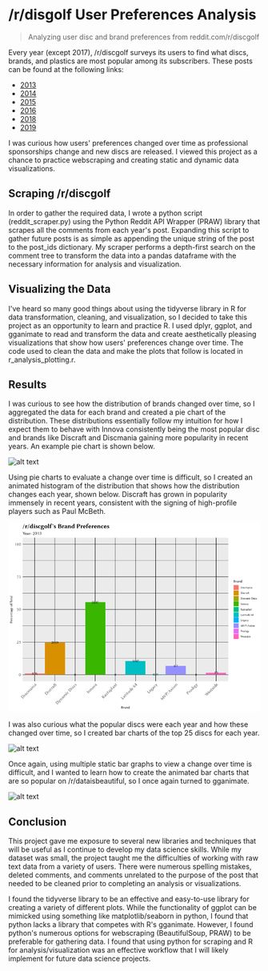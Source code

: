 # /r/disgolf User Preferences Analysis
> Analyzing user disc and brand preferences from reddit.com/r/discgolf

Every year (except 2017), /r/discgolf surveys its users to find what discs, brands, and
plastics are most popular among its subscribers. These posts can be found at
the following links:
* [2013](reddit.com/r/discgolf/comments/13wixp)
* [2014](reddit.com/r/discgolf/comments/2fc0a9)
* [2015](reddit.com/r/discgolf/comments/3hwlt4)
* [2016](reddit.com/r/discgolf/comments/581an5)
* [2018](reddit.com/r/discgolf/comments/9bpmke)
* [2019](reddit.com/r/discgolf/comments/d9kcvu)

I was curious how users' preferences changed over time as professional
sponsorships change and new discs are released. I viewed this project as a
chance to practice webscraping and creating static and dynamic data
visualizations.

## Scraping /r/discgolf
In order to gather the required data, I wrote a python script
(reddit_scraper.py) using the Python Reddit API Wrapper (PRAW) library that
scrapes all the comments from each year's post. Expanding this script to gather
future posts is as simple as appending the unique string of the post to the
post_ids dictionary. My scraper performs a depth-first search on the comment
tree to transform the data into a pandas dataframe with the necessary
information for analysis and visualization.

## Visualizing the Data
I've heard so many good things about using the tidyverse library in R for data transformation, cleaning,
and visualization, so I decided to take this project as an opportunity to learn
and practice R. I used dplyr, ggplot, and gganimate to read and transform the
data and create aesthetically pleasing visualizations that show how users'
preferences change over time. The code used to clean the data and make the
plots that follow is located in r_analysis_plotting.r.

## Results
I was curious to see how the distribution of brands changed over time, so I
aggregated the data for each brand and created a pie chart of the distribution.
These distributions essentially follow my intuition for how I expect them to
behave with Innova consistently being the most popular disc and brands like
Discraft and Discmania gaining more popularity in recent years. An example pie
chart is shown below.

![alt text](https://github.com/tewidis/Reddit-Analytics/blob/master/plots/2019-brand-distribution.png
"2019 Pie Chart")

Using pie charts to evaluate a change over time is difficult, so I created an
animated histogram of the distribution that shows how the distribution changes
each year, shown below. Discraft has grown in popularity immensely in recent
years, consistent with the signing of high-profile players such as Paul McBeth.

![alt text](https://github.com/tewidis/Reddit-Analytics/blob/master/plots/brands.gif
"Animated Histogram")

I was also curious what the popular discs were each year and how
these changed over time, so I created bar charts of the top 25 discs for each
year.

![alt text]([https://github.com/tewidis/Reddit-Analytics/blob/master/plots/2019_disc_bar_graph.png
"2019 Top 25 Discs")

Once again, using multiple static bar graphs to view a change over time is
difficult, and I wanted to learn how to create the animated bar charts that are
so popular on /r/dataisbeautiful, so I once again turned to gganimate.

![alt text](https://github.com/tewidis/Reddit-Analytics/blob/master/plots/discs.gif "Most
Popular Discs Animated")

## Conclusion
This project gave me exposure to several new libraries and techniques that will
be useful as I continue to develop my data science skills. While my dataset was
small, the project taught me the difficulties of working with raw text data
from a variety of users. There were numerous spelling mistakes, deleted
comments, and comments unrelated to the purpose of the post that needed to be
cleaned prior to completing an analysis or visualizations.

I found the tidyverse library to be an effective and easy-to-use library for
creating a variety of different plots. While the functionality of ggplot can be
mimicked using something like matplotlib/seaborn in python, I found that python
lacks a library that competes with R's gganimate. However, I found python's
numerous options for webscraping (BeautifulSoup, PRAW) to be preferable for
gathering data. I found that using python for scraping and R for
analysis/visualization was an effective workflow that I will likely implement
for future data science projects.
